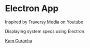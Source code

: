 # Electron App

Inspired by [Traversy Media on Youtube](https://www.youtube.com/watch?v=mr9Mtm_TRpw)

Displaying system specs using Electron.

[Kam Curacha](https://kamcuracha.com)